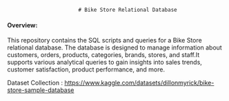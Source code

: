                            # Bike Store Relational Database
 #### Overview:
This repository contains the SQL scripts and queries for a Bike Store relational database. The database is designed to manage
information about customers, orders, products, categories, brands, stores, and staff.It supports various analytical queries to 
gain insights into sales trends, customer satisfaction, product performance, and more.

Dataset Collection : https://www.kaggle.com/datasets/dillonmyrick/bike-store-sample-database
